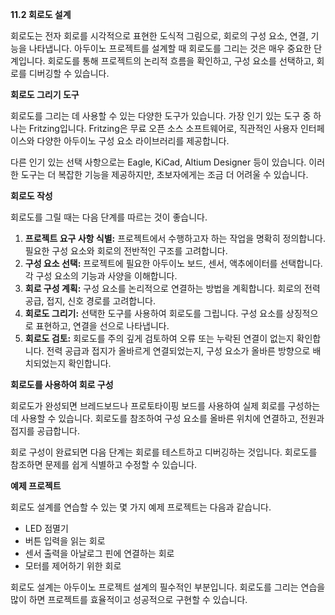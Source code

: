 **11.2 회로도 설계**

회로도는 전자 회로를 시각적으로 표현한 도식적 그림으로, 회로의 구성 요소, 연결, 기능을 나타냅니다. 아두이노 프로젝트를 설계할 때 회로도를 그리는 것은 매우 중요한 단계입니다. 회로도를 통해 프로젝트의 논리적 흐름을 확인하고, 구성 요소를 선택하고, 회로를 디버깅할 수 있습니다.

**회로도 그리기 도구**

회로도를 그리는 데 사용할 수 있는 다양한 도구가 있습니다. 가장 인기 있는 도구 중 하나는 Fritzing입니다. Fritzing은 무료 오픈 소스 소프트웨어로, 직관적인 사용자 인터페이스와 다양한 아두이노 구성 요소 라이브러리를 제공합니다.

다른 인기 있는 선택 사항으로는 Eagle, KiCad, Altium Designer 등이 있습니다. 이러한 도구는 더 복잡한 기능을 제공하지만, 초보자에게는 조금 더 어려울 수 있습니다.

**회로도 작성**

회로도를 그릴 때는 다음 단계를 따르는 것이 좋습니다.

1. **프로젝트 요구 사항 식별:** 프로젝트에서 수행하고자 하는 작업을 명확히 정의합니다. 필요한 구성 요소와 회로의 전반적인 구조를 고려합니다.
2. **구성 요소 선택:** 프로젝트에 필요한 아두이노 보드, 센서, 액추에이터를 선택합니다. 각 구성 요소의 기능과 사양을 이해합니다.
3. **회로 구성 계획:** 구성 요소를 논리적으로 연결하는 방법을 계획합니다. 회로의 전력 공급, 접지, 신호 경로를 고려합니다.
4. **회로도 그리기:** 선택한 도구를 사용하여 회로도를 그립니다. 구성 요소를 상징적으로 표현하고, 연결을 선으로 나타냅니다.
5. **회로도 검토:** 회로도를 주의 깊게 검토하여 오류 또는 누락된 연결이 없는지 확인합니다. 전력 공급과 접지가 올바르게 연결되었는지, 구성 요소가 올바른 방향으로 배치되었는지 확인합니다.

**회로도를 사용하여 회로 구성**

회로도가 완성되면 브레드보드나 프로토타이핑 보드를 사용하여 실제 회로를 구성하는 데 사용할 수 있습니다. 회로도를 참조하여 구성 요소를 올바른 위치에 연결하고, 전원과 접지를 공급합니다.

회로 구성이 완료되면 다음 단계는 회로를 테스트하고 디버깅하는 것입니다. 회로도를 참조하면 문제를 쉽게 식별하고 수정할 수 있습니다.

**예제 프로젝트**

회로도 설계를 연습할 수 있는 몇 가지 예제 프로젝트는 다음과 같습니다.

* LED 점멸기
* 버튼 입력을 읽는 회로
* 센서 출력을 아날로그 핀에 연결하는 회로
* 모터를 제어하기 위한 회로

회로도 설계는 아두이노 프로젝트 설계의 필수적인 부분입니다. 회로도를 그리는 연습을 많이 하면 프로젝트를 효율적이고 성공적으로 구현할 수 있습니다.